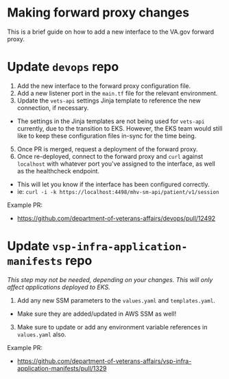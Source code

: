 # Making forward proxy changes

This is a brief guide on how to add a new interface to the VA.gov forward proxy.

# Update `devops` repo

1. Add the new interface to the forward proxy configuration file.
2. Add a new listener port in the `main.tf` file for the relevant environment.
3. Update the `vets-api` settings Jinja template to reference the new connection, if necessary.
  - The settings in the Jinja templates are not being used for `vets-api` currently, due to the transition to EKS. However, the EKS team would still like to keep these configuration files in-sync for the time being. 
5. Once PR is merged, request a deployment of the forward proxy.
6. Once re-deployed, connect to the forward proxy and `curl` against `localhost` with whatever port you've assigned to the interface, as well as the healthcheck endpoint.
  - This will let you know if the interface has been configured correctly.
  - ie: `curl -i -k https://localhost:4498/mhv-sm-api/patient/v1/session`

Example PR:
- https://github.com/department-of-veterans-affairs/devops/pull/12492

# Update `vsp-infra-application-manifests` repo

_This step may not be needed, depending on your changes. This will only affect applications deployed to EKS._

1. Add any new SSM parameters to the `values.yaml` and `templates.yaml`.
  - Make sure they are added/updated in AWS SSM as well! 
3. Make sure to update or add any environment variable references in `values.yaml` also.

Example PR:
- https://github.com/department-of-veterans-affairs/vsp-infra-application-manifests/pull/1329
